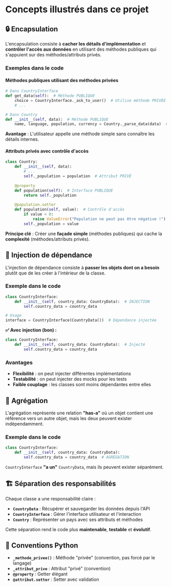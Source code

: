# Concepts illustrés dans ce projet

## 🔒 Encapsulation

L'encapsulation consiste à **cacher les détails d'implémentation** et **contrôler l'accès aux données** en utilisant des méthodes publiques qui s'appuient sur des méthodes/attributs privés.

### Exemples dans le code

#### Méthodes publiques utilisant des méthodes privées

```python
# Dans CountryInterface
def get_data(self):  # Méthode PUBLIQUE
    choice = CountryInterface._ask_to_user()  # Utilise méthode PRIVÉE
    # ...

# Dans Country  
def __init__(self, data):  # Méthode PUBLIQUE
    name, language, population, currency = Country._parse_data(data)  # Utilise méthode PRIVÉE
```

**Avantage** : L'utilisateur appelle une méthode simple sans connaître les détails internes.

#### Attributs privés avec contrôle d'accès

```python
class Country:
    def __init__(self, data):
        # ...
        self._population = population  # Attribut PRIVÉ
    
    @property
    def population(self):  # Interface PUBLIQUE
        return self._population
    
    @population.setter
    def population(self, value):  # Contrôle d'accès
        if value < 0:
            raise ValueError("Population ne peut pas être négative !")
        self._population = value
```

**Principe clé** : Créer une **façade simple** (méthodes publiques) qui cache la **complexité** (méthodes/attributs privés).

## 💉 Injection de dépendance

L'injection de dépendance consiste à **passer les objets dont on a besoin** plutôt que de les créer à l'intérieur de la classe.

### Exemple dans le code

```python
class CountryInterface:
    def __init__(self, country_data: CountryData):  # INJECTION
        self.country_data = country_data

# Usage
interface = CountryInterface(CountryData())  # Dépendance injectée
```

**✅ Avec injection (bon) :**
```python
class CountryInterface:
    def __init__(self, country_data: CountryData):  # Injecté
        self.country_data = country_data
```

### Avantages
- **Flexibilité** : on peut injecter différentes implémentations
- **Testabilité** : on peut injecter des mocks pour les tests
- **Faible couplage** : les classes sont moins dépendantes entre elles

## 🔗 Agrégation

L'agrégation représente une relation **"has-a"** où un objet contient une référence vers un autre objet, mais les deux peuvent exister indépendamment.

### Exemple dans le code

```python
class CountryInterface:
    def __init__(self, country_data: CountryData):
        self.country_data = country_data  # AGRÉGATION
```

`CountryInterface` **"a un"** `CountryData`, mais ils peuvent exister séparément.

## 🏗️ Séparation des responsabilités

Chaque classe a une responsabilité claire :

- **`CountryData`** : Récupérer et sauvegarder les données depuis l'API
- **`CountryInterface`** : Gérer l'interface utilisateur et l'interaction
- **`Country`** : Représenter un pays avec ses attributs et méthodes

Cette séparation rend le code plus **maintenable**, **testable** et **évolutif**.

## 🎯 Conventions Python

- **`_methode_privee()`** : Méthode "privée" (convention, pas forcé par le langage)
- **`_attribut_prive`** : Attribut "privé" (convention)
- **`@property`** : Getter élégant
- **`@attribut.setter`** : Setter avec validation